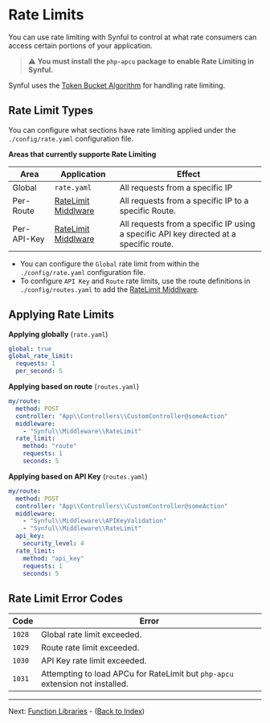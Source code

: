 # Rate Limits

You can use rate limiting with Synful to control at what rate consumers can access certain portions of your application.


> ⚠ **You must install the `php-apcu` package to enable Rate Limiting in Synful.**

Synful uses the [Token Bucket Algorithm](https://en.wikipedia.org/wiki/Token_bucket) for handling rate limiting.

## Rate Limit Types

You can configure what sections have rate limiting applied under the `./config/rate.yaml` configuration file.

**Areas that currently supporte Rate Limiting**

|Area|Application|Effect|
|---|---|---|
|Global|`rate.yaml`|All requests from a specific IP|
|Per-Route|[RateLimit Middlware](../src/Synful/Middleware/RateLimit.php)|All requests from a specific IP to a specific Route.|
|Per-API-Key|[RateLimit Middlware](../src/Synful/Middleware/RateLimit.php)|All requests from a specific IP using a specific API key directed at a specific route.|

* You can configure the `Global` rate limit from within the `./config/rate.yaml` configuration file.
* To configure `API Key` and `Route` rate limits, use the route definitions in `./config/routes.yaml` to add the [RateLimit Middlware](../src/Synful/Middleware/RateLimit.php).

## Applying Rate Limits

**Applying globally** (`rate.yaml`)
```yaml
global: true
global_rate_limit:
  requests: 1
  per_second: 5
```

**Applying based on route** (`routes.yaml`)
```yaml
my/route:
  method: POST
  controller: "App\\Controllers\\CustomController@someAction"
  middleware:
    - "Synful\\Middleware\\RateLimit"
  rate_limit:
    method: "route"
    requests: 1
    seconds: 5
```

**Applying based on API Key** (`routes.yaml`)
```yaml
my/route:
  method: POST
  controller: "App\\Controllers\\CustomController@someAction"
  middleware:
    - "Synful\\Middleware\\APIKeyValidation"
    - "Synful\\Middleware\\RateLimit"
  api_key:
    security_level: 4
  rate_limit:
    method: "api_key"
    requests: 1
    seconds: 5
```

## Rate Limit Error Codes

|Code|Error|
|---|---|
|`1028`|Global rate limit exceeded.|
|`1029`|Route rate limit exceeded.|
|`1030`|API Key rate limit exceeded.|
|`1031`|Attempting to load APCu for RateLimit but `php-apcu` extension not installed.|

---
Next: [Function Libraries](./Function%20Libraries.md) - ([Back to Index](./README.md))